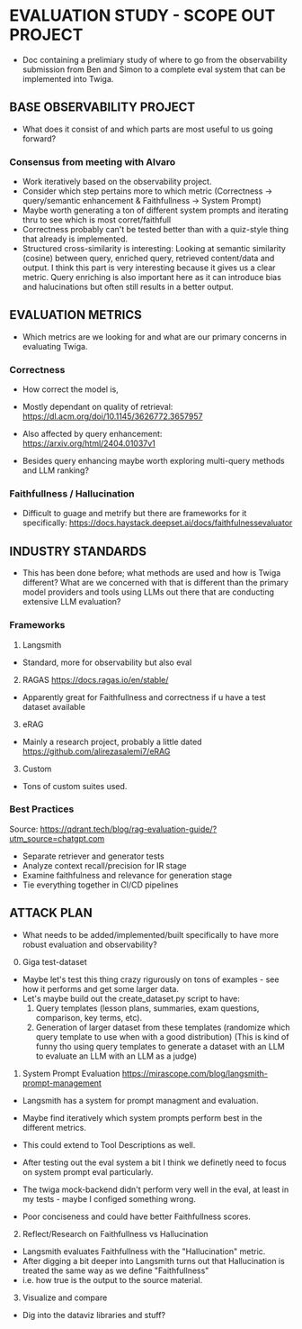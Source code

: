 # EVALUATION STUDY - SCOPE OUT PROJECT
- Doc containing a prelimiary study of where to go from the observability submission from Ben and Simon to a complete eval system that can be implemented into Twiga.

## BASE OBSERVABILITY PROJECT
- What does it consist of and which parts are most useful to us going forward?

### Consensus from meeting with Alvaro
- Work iteratively based on the observability project.
- Consider which step pertains more to which metric (Correctness -> query/semantic enhancement & Faithfullness -> System Prompt)
- Maybe worth generating a ton of different system prompts and iterating thru to see which is most corret/faithfull
- Correctness probably can't be tested better than with a quiz-style thing that already is implemented. 
- Structured cross-similarity is interesting: Looking at semantic similarity (cosine) between query, enriched query, retrieved content/data and output. I think this part is very interesting because it gives us a clear metric. Query enriching is also important here as it can introduce bias and halucinations but often still results in a better output. 

## EVALUATION METRICS
- Which metrics are we looking for and what are our primary concerns in evaluating Twiga.

### Correctness
- How correct the model is,
- Mostly dependant on quality of retrieval:
https://dl.acm.org/doi/10.1145/3626772.3657957

- Also affected by query enhancement:
https://arxiv.org/html/2404.01037v1 
- Besides query enhancing maybe worth exploring multi-query methods and LLM ranking?

### Faithfullness / Hallucination
- Difficult to guage and metrify but there are frameworks for it specifically:
https://docs.haystack.deepset.ai/docs/faithfulnessevaluator 


## INDUSTRY STANDARDS
- This has been done before; what methods are used and how is Twiga different? What are we concerned with that is different than the primary model providers and tools using LLMs out there that are conducting extensive LLM evaluation?

### Frameworks
1. Langsmith
- Standard, more for observability but also eval

2. RAGAS
https://docs.ragas.io/en/stable/
- Apparently great for Faithfullness and correctness if u have a test dataset available

3. eRAG
- Mainly a research project, probably a little dated
https://github.com/alirezasalemi7/eRAG 

3. Custom
- Tons of custom suites used.

### Best Practices
Source: https://qdrant.tech/blog/rag-evaluation-guide/?utm_source=chatgpt.com

- Separate retriever and generator tests
- Analyze context recall/precision for IR stage
- Examine faithfulness and relevance for generation stage
- Tie everything together in CI/CD pipelines


## ATTACK PLAN
- What needs to be added/implemented/built specifically to have more robust evaluation and observability?

0. Giga test-dataset
- Maybe let's test this thing crazy rigurously on tons of examples - see how it performs and get some larger data.
- Let's maybe build out the create_dataset.py script to have:
    1. Query templates (lesson plans, summaries, exam questions, comparison, key terms, etc).
    2. Generation of larger dataset from these templates (randomize which query template to use when with a good distribution)
    (This is kind of funny tho using query templates to generate a dataset with an LLM to evaluate an LLM with an LLM as a judge)

1. System Prompt Evaluation
https://mirascope.com/blog/langsmith-prompt-management
- Langsmith has a system for prompt managment and evaluation.
- Maybe find iteratively which system prompts perform best in the different metrics.
- This could extend to Tool Descriptions as well.

- After testing out the eval system a bit I think we definetly need to focus on system prompt eval particularly.
- The twiga mock-backend didn't perform very well in the eval, at least in my tests - maybe I configed something wrong. 
- Poor conciseness and could have better Faithfullness scores. 

2. Reflect/Research on Faithfullness vs Hallucination
- Langsmith evaluates Faithfullness with the "Hallucination" metric.
- After digging a bit deeper into Langsmith turns out that Hallucination is treated the same way as we define "Faithfullness"
- i.e. how true is the output to the source material. 

3. Visualize and compare
- Dig into the dataviz libraries and stuff?